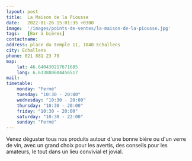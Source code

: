 ```yaml
---
layout: post
title:  La Maison de la Piousse
date:   2022-01-26 15:01:35 +0300
image:  '/images/points-de-ventes/la-maison-de-la-piousse.jpg'
tags:   [Bar à bières]
contactname: 
address: place du temple 11, 1040 Echallens
city: Echallens
phone: 021 881 23 79
map:
    lat: 46.640430217671685
    long: 6.633880604456517
mail: 
timetable:
    monday: "Fermé"
    tuesday: "10:30 - 20:00"
    wednesday: "10:30 - 20:00"
    thursday: "10:30 - 20:00"
    friday: "10:30 - 20:00"
    saturday: "10:30 - 22:00"
    sunday: "Fermé"
---
```


Venez déguster tous nos produits autour d'une bonne bière ou d'un verre de vin, avec un grand choix pour les avertis, des conseils pour les amateurs, le tout dans un lieu convivial et jovial.